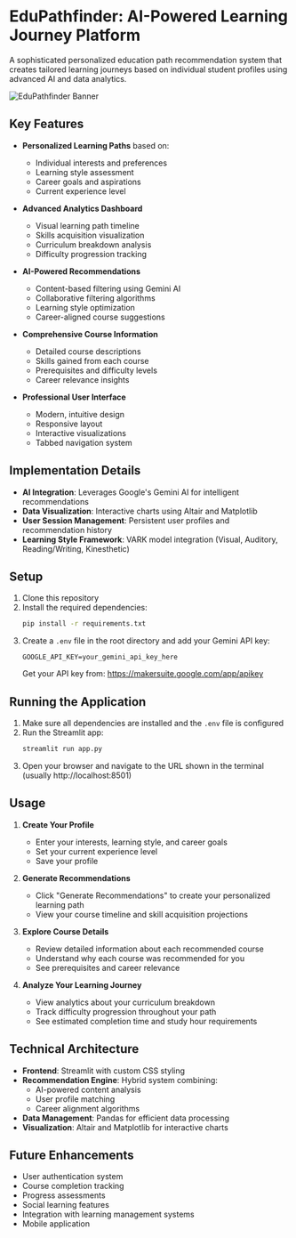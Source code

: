 # EduPathfinder: AI-Powered Learning Journey Platform

A sophisticated personalized education path recommendation system that creates tailored learning journeys based on individual student profiles using advanced AI and data analytics.

![EduPathfinder Banner](https://img.freepik.com/free-vector/gradient-online-courses-landing-page_23-2149038529.jpg?w=1380&t=st=1716559400~exp=1716560000~hmac=b576c92c9f0f77d6b4b13f82d5f83d1115ff72d6fe5e3a458b7f7cb33cd10afe)

## Key Features

- **Personalized Learning Paths** based on:
  - Individual interests and preferences
  - Learning style assessment
  - Career goals and aspirations
  - Current experience level
  
- **Advanced Analytics Dashboard**
  - Visual learning path timeline
  - Skills acquisition visualization
  - Curriculum breakdown analysis
  - Difficulty progression tracking
  
- **AI-Powered Recommendations**
  - Content-based filtering using Gemini AI
  - Collaborative filtering algorithms
  - Learning style optimization
  - Career-aligned course suggestions
  
- **Comprehensive Course Information**
  - Detailed course descriptions
  - Skills gained from each course
  - Prerequisites and difficulty levels
  - Career relevance insights
  
- **Professional User Interface**
  - Modern, intuitive design
  - Responsive layout
  - Interactive visualizations
  - Tabbed navigation system

## Implementation Details

- **AI Integration**: Leverages Google's Gemini AI for intelligent recommendations
- **Data Visualization**: Interactive charts using Altair and Matplotlib
- **User Session Management**: Persistent user profiles and recommendation history
- **Learning Style Framework**: VARK model integration (Visual, Auditory, Reading/Writing, Kinesthetic)

## Setup

1. Clone this repository
2. Install the required dependencies:
   ```bash
   pip install -r requirements.txt
   ```
3. Create a `.env` file in the root directory and add your Gemini API key:
   ```
   GOOGLE_API_KEY=your_gemini_api_key_here
   ```
   Get your API key from: https://makersuite.google.com/app/apikey

## Running the Application

1. Make sure all dependencies are installed and the `.env` file is configured
2. Run the Streamlit app:
   ```bash
   streamlit run app.py
   ```
3. Open your browser and navigate to the URL shown in the terminal (usually http://localhost:8501)

## Usage

1. **Create Your Profile**
   - Enter your interests, learning style, and career goals
   - Set your current experience level
   - Save your profile

2. **Generate Recommendations**
   - Click "Generate Recommendations" to create your personalized learning path
   - View your course timeline and skill acquisition projections

3. **Explore Course Details**
   - Review detailed information about each recommended course
   - Understand why each course was recommended for you
   - See prerequisites and career relevance

4. **Analyze Your Learning Journey**
   - View analytics about your curriculum breakdown
   - Track difficulty progression throughout your path
   - See estimated completion time and study hour requirements

## Technical Architecture

- **Frontend**: Streamlit with custom CSS styling
- **Recommendation Engine**: Hybrid system combining:
  - AI-powered content analysis
  - User profile matching
  - Career alignment algorithms
- **Data Management**: Pandas for efficient data processing
- **Visualization**: Altair and Matplotlib for interactive charts

## Future Enhancements

- User authentication system
- Course completion tracking
- Progress assessments
- Social learning features
- Integration with learning management systems
- Mobile application 